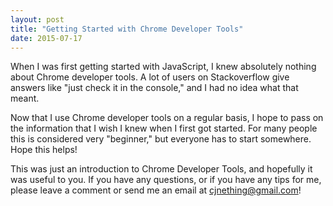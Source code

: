 ```yaml
---
layout: post
title: "Getting Started with Chrome Developer Tools"
date: 2015-07-17
---
```


When I was first getting started with JavaScript, I knew absolutely nothing about Chrome developer tools.
A lot of users on Stackoverflow give answers like "just check it in the console," and I had no idea what that meant.

Now that I use Chrome developer tools on a regular basis, I hope to pass on the information that I wish I knew
when I first got started. For many people this is considered very "beginner," but everyone has to start somewhere.
Hope this helps!


This was just an introduction to Chrome Developer Tools, and hopefully it was useful to you. If you have any questions, or if you have any tips for me, please leave a comment or send me an email at cjnething@gmail.com!